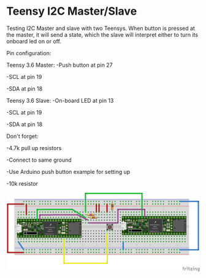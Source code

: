 # Teensy I2C Master/Slave
Testing I2C Master and slave with two Teensys. When button is pressed at the master, it will send a state, which the slave will interpret either to turn its onboard led on or off.

Pin configuration:

Teensy 3.6 Master:
-Push button at pin 27

-SCL at pin 19

-SDA at pin 18



Teensy 3.6 Slave:
-On-board LED at pin 13

-SCL at pin 19

-SDA at pin 18


Don't forget:

-4.7k pull up resistors

-Connect to same ground

-Use Arduino push button example for setting up 

  -10k resistor
  
![Configuration of test](https://github.com/curmc/teensy3.6/blob/master/testing/teensy_i2c_master_slave_comm/configuration.png)
